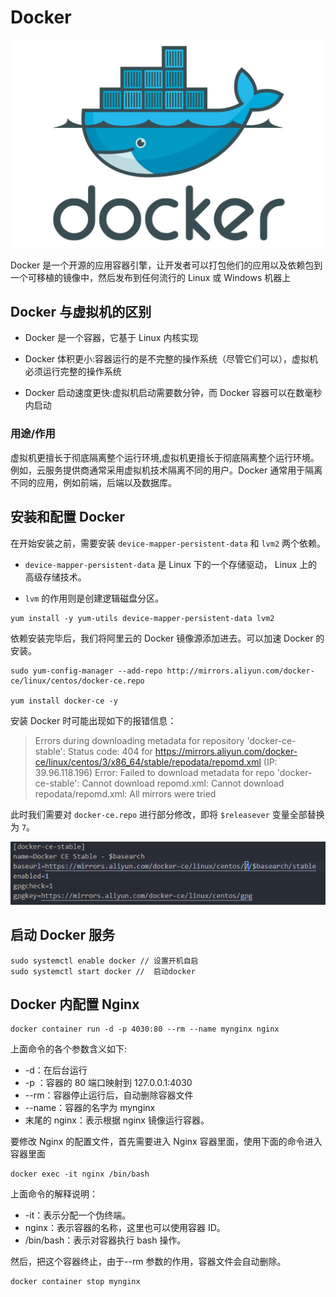 # Docker

![Docker](img/docker.png)

Docker 是一个开源的应用容器引擎，让开发者可以打包他们的应用以及依赖包到一个可移植的镜像中，然后发布到任何流行的 Linux 或 Windows 机器上

## Docker 与虚拟机的区别

- Docker 是一个容器，它基于 Linux 内核实现

- Docker 体积更小:容器运行的是不完整的操作系统（尽管它们可以），虚拟机必须运行完整的操作系统

- Docker 启动速度更快:虚拟机启动需要数分钟，而 Docker 容器可以在数毫秒内启动

### 用途/作用

虚拟机更擅长于彻底隔离整个运行环境,虚拟机更擅长于彻底隔离整个运行环境。例如，云服务提供商通常采用虚拟机技术隔离不同的用户。Docker 通常用于隔离不同的应用，例如前端，后端以及数据库。

## 安装和配置 Docker

在开始安装之前，需要安装 `device-mapper-persistent-data` 和 `lvm2` 两个依赖。

- `device-mapper-persistent-data` 是 Linux 下的一个存储驱动， Linux 上的高级存储技术。

- `lvm` 的作用则是创建逻辑磁盘分区。

```shell
yum install -y yum-utils device-mapper-persistent-data lvm2
```

依赖安装完毕后，我们将阿里云的 Docker 镜像源添加进去。可以加速 Docker 的安装。

```shell
sudo yum-config-manager --add-repo http://mirrors.aliyun.com/docker-ce/linux/centos/docker-ce.repo

yum install docker-ce -y
```

安装 Docker 时可能出现如下的报错信息：

> Errors during downloading metadata for repository 'docker-ce-stable':
> Status code: 404 for <https://mirrors.aliyun.com/docker-ce/linux/centos/3/x86_64/stable/repodata/repomd.xml> (IP: 39.96.118.196)
> Error: Failed to download metadata for repo 'docker-ce-stable': Cannot download repomd.xml: Cannot download repodata/repomd.xml: All mirrors were tried

此时我们需要对 `docker-ce.repo` 进行部分修改，即将 `$releasever` 变量全部替换为 `7`。

![Docker_releasever](img/docker_releasever.png)

## 启动 Docker 服务

```shell
sudo systemctl enable docker // 设置开机自启
sudo systemctl start docker //  启动docker
```

## Docker 内配置 Nginx

```shell
docker container run -d -p 4030:80 --rm --name mynginx nginx
```

上面命令的各个参数含义如下:

- -d：在后台运行
- -p ：容器的 80 端口映射到 127.0.0.1:4030
- --rm：容器停止运行后，自动删除容器文件
- --name：容器的名字为 mynginx
- 末尾的 nginx：表示根据 nginx 镜像运行容器。

要修改 Nginx 的配置文件，首先需要进入 Nginx 容器里面，使用下面的命令进入容器里面

```shell
docker exec -it nginx /bin/bash
```

上面命令的解释说明：

- -it：表示分配一个伪终端。
- nginx：表示容器的名称，这里也可以使用容器 ID。
- /bin/bash：表示对容器执行 bash 操作。

然后，把这个容器终止，由于--rm 参数的作用，容器文件会自动删除。

```shell
docker container stop mynginx
```
